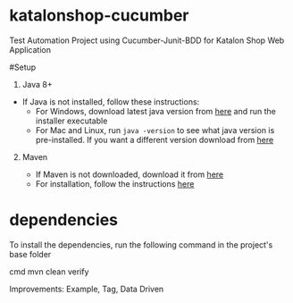 # katalonshop-cucumber
Test Automation Project using Cucumber-Junit-BDD for Katalon Shop Web Application 

#Setup

1. Java 8+

- If Java is not installed, follow these instructions:
    - For Windows, download latest java version from [here](https://java.com/en/download/) and run the installer executable
    - For Mac and Linux, run `java -version` to see what java version is pre-installed. If you want a different version download from [here](https://java.com/en/download/)

2. Maven

    - If Maven is not downloaded, download it from [here](https://maven.apache.org/download.cgi)
    - For installation, follow the instructions [here](https://maven.apache.org/install.html)

# dependencies

To install the dependencies, run the following command in the project's base folder

cmd
mvn clean verify


Improvements:
Example, Tag, Data Driven
